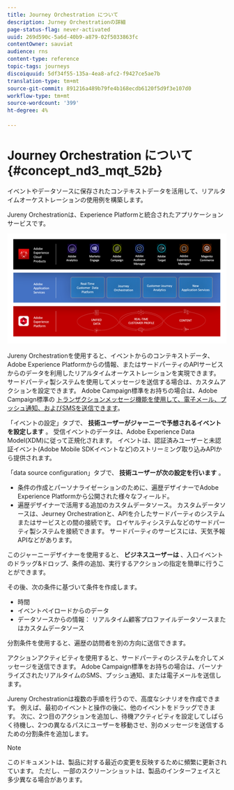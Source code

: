 ```yaml
---
title: Journey Orchestration について
description: Jurney Orchestrationの詳細
page-status-flag: never-activated
uuid: 269d590c-5a6d-40b9-a879-02f5033863fc
contentOwner: sauviat
audience: rns
content-type: reference
topic-tags: journeys
discoiquuid: 5df34f55-135a-4ea8-afc2-f9427ce5ae7b
translation-type: tm+mt
source-git-commit: 891216a489b79fe4b168ecdb6120f5d9f3e107d0
workflow-type: tm+mt
source-wordcount: '399'
ht-degree: 4%

---
```



# Journey Orchestration について{#concept_nd3_mqt_52b}

イベントやデータソースに保存されたコンテキストデータを活用して、リアルタイムオーケストレーションの使用例を構築します。

Jureny Orchestrationは、Experience Platformと統合されたアプリケーションサービスです。

![](../assets/journeydiagram.png)

Jureny Orchestrationを使用すると、イベントからのコンテキストデータ、Adobe Experience Platformからの情報、またはサードパーティのAPIサービスからのデータを利用したリアルタイムオーケストレーションを実現できます。 サードパーティ製システムを使用してメッセージを送信する場合は、カスタムアクションを設定できます。 Adobe Campaign標準をお持ちの場合は、Adobe Campaign標準の [トランザクションメッセージ機能を使用して、電子メール、プッシュ通知、およびSMSを送信できます](https://docs.adobe.com/content/help/ja-JP/campaign-standard/using/communication-channels/transactional-messaging/about-transactional-messaging.html)。

「イベントの設定」タブで、 **技術ユーザーがジャーニーで予想されるイベントを設定します** 。 受信イベントのデータは、Adobe Experience Data Model(XDM)に従って正規化されます。 イベントは、認証済みユーザーと未認証イベント(Adobe Mobile SDKイベントなど)のストリーミング取り込みAPIから提供されます。

「data source configuration」タブで、 **技術ユーザーが次の設定を行います** 。

* 条件の作成とパーソナライゼーションのために、遍歴デザイナーでAdobe Experience Platformから公開された様々なフィールド。
* 遍歴デザイナーで活用する追加のカスタムデータソース。 カスタムデータソースは、Jeurney Orchestrationと、APIを介したサードパーティのシステムまたはサービスとの間の接続です。 ロイヤルティシステムなどのサードパーティ製システムを接続できます。 サードパーティのサービスには、天気予報APIなどがあります。

このジャーニーデザイナーを使用すると、 **ビジネスユーザーは** 、入口イベントのドラッグ&amp;ドロップ、条件の追加、実行するアクションの指定を簡単に行うことができます。

その後、次の条件に基づいて条件を作成します。

* 時間
* イベントペイロードからのデータ
* データソースからの情報： リアルタイム顧客プロファイルデータソースまたはカスタムデータソース

分割条件を使用すると、遍歴の訪問者を別の方向に送信できます。

アクションアクティビティを使用すると、サードパーティのシステムを介してメッセージを送信できます。 Adobe Campaign標準をお持ちの場合は、パーソナライズされたリアルタイムのSMS、プッシュ通知、または電子メールを送信します。

Jureny Orchestrationは複数の手順を行うので、高度なシナリオを作成できます。 例えば、最初のイベントと操作の後に、他のイベントをドラッグできます。 次に、2つ目のアクションを追加し、待機アクティビティを設定してしばらく待機し、2つの異なるパスにユーザーを移動させ、別のメッセージを送信するための分割条件を追加します。

>[!NOTE]
>
>このドキュメントは、製品に対する最近の変更を反映するために頻繁に更新されています。 ただし、一部のスクリーンショットは、製品のインターフェイスと多少異なる場合があります。
